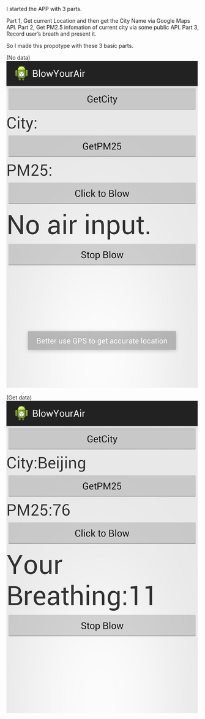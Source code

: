 I started the APP with 3 parts.

Part 1, Get current Location and then get the City Name via Google Maps API.
Part 2, Get PM2.5 infomation of current city via some public API.
Part 3, Record user’s breath and present it. 

So I made this propotype with these 3 basic parts.

(No data)
![Example Image](../project_images/prototypes/BYA_Proto_1.jpg?raw=true "Example Image")

(Get data)
![Example Image](../project_images/prototypes/BYA_Proto_2.jpg?raw=true "Example Image")
